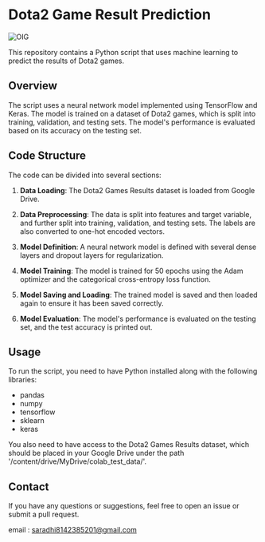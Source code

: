 # Dota2 Game Result Prediction
![OIG](https://github.com/Saradhii/FirstModel/assets/99667252/f0c3e666-7e9d-400d-bfbe-f68d2fa54fd1)

This repository contains a Python script that uses machine learning to predict the results of Dota2 games.

## Overview

The script uses a neural network model implemented using TensorFlow and Keras. The model is trained on a dataset of Dota2 games, which is split into training, validation, and testing sets. The model's performance is evaluated based on its accuracy on the testing set.


## Code Structure

The code can be divided into several sections:

1. **Data Loading**: The Dota2 Games Results dataset is loaded from Google Drive.

2. **Data Preprocessing**: The data is split into features and target variable, and further split into training, validation, and testing sets. The labels are also converted to one-hot encoded vectors.

3. **Model Definition**: A neural network model is defined with several dense layers and dropout layers for regularization.

4. **Model Training**: The model is trained for 50 epochs using the Adam optimizer and the categorical cross-entropy loss function.

5. **Model Saving and Loading**: The trained model is saved and then loaded again to ensure it has been saved correctly.

6. **Model Evaluation**: The model's performance is evaluated on the testing set, and the test accuracy is printed out.

## Usage

To run the script, you need to have Python installed along with the following libraries:
- pandas
- numpy
- tensorflow
- sklearn
- keras

You also need to have access to the Dota2 Games Results dataset, which should be placed in your Google Drive under the path '/content/drive/MyDrive/colab_test_data/'.

## Contact

If you have any questions or suggestions, feel free to open an issue or submit a pull request.

email : saradhi8142385201@gmail.com

